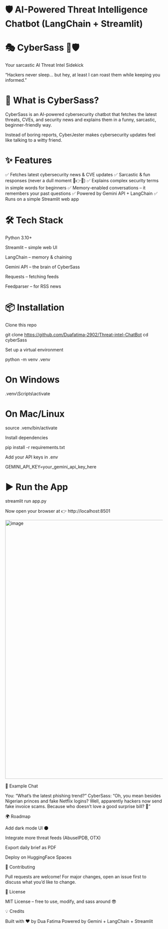 # 🛡️ AI-Powered Threat Intelligence Chatbot (LangChain + Streamlit)
# 🎭 CyberSass 🤡🛡️

Your sarcastic AI Threat Intel Sidekick

“Hackers never sleep… but hey, at least I can roast them while keeping you informed.”

# 🚀 What is CyberSass?

CyberSass is an AI-powered cybersecurity chatbot that fetches the latest threats, CVEs, and security news and explains them in a funny, sarcastic, beginner-friendly way.

Instead of boring reports, CyberJester makes cybersecurity updates feel like talking to a witty friend.

# ✨ Features

✅ Fetches latest cybersecurity news & CVE updates
✅ Sarcastic & fun responses (never a dull moment 🥱👉😂)
✅ Explains complex security terms in simple words for beginners
✅ Memory-enabled conversations – it remembers your past questions
✅ Powered by Gemini API + LangChain
✅ Runs on a simple Streamlit web app

# 🛠️ Tech Stack

Python 3.10+

Streamlit
 – simple web UI

LangChain
 – memory & chaining

Gemini API
 – the brain of CyberSass

Requests
 – fetching feeds

Feedparser
 – for RSS news

# 📦 Installation

Clone this repo

git clone https://github.com/Duafatima-2902/Threat-intel-ChatBot
cd cyberSass


Set up a virtual environment

python -m venv .venv
# On Windows
.venv\Scripts\activate
# On Mac/Linux
source .venv/bin/activate


Install dependencies

pip install -r requirements.txt


Add your API keys in .env

GEMINI_API_KEY=your_gemini_api_key_here

# ▶️ Run the App
streamlit run app.py


Now open your browser at 👉 http://localhost:8501

<img width="1353" height="825" alt="image" src="https://github.com/user-attachments/assets/b5a84380-5f5f-459c-a29d-33ea6bea82bb" />

🤡 Example Chat

You: “What’s the latest phishing trend?”
CyberSass: “Oh, you mean besides Nigerian princes and fake Netflix logins? Well, apparently hackers now send fake invoice scams. Because who doesn’t love a good surprise bill? 💸”

🌍 Roadmap

 Add dark mode UI 🌑

 Integrate more threat feeds (AbuseIPDB, OTX)

 Export daily brief as PDF

 Deploy on HuggingFace Spaces

🤝 Contributing

Pull requests are welcome! For major changes, open an issue first to discuss what you’d like to change.

📜 License

MIT License – free to use, modify, and sass around 😎

💡 Credits

Built with ❤️ by Dua Fatima
Powered by Gemini + LangChain + Streamlit

